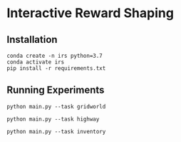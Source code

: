 # Interactive Reward Shaping  

## Installation  

```shell
conda create -n irs python=3.7  
conda activate irs  
pip install -r requirements.txt  
```

## Running Experiments  

```shell
python main.py --task gridworld  

python main.py --task highway  

python main.py --task inventory
```
